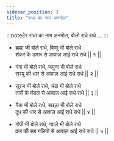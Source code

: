 ```yaml
---
sidebar_position: 3
title: "राधा का नाम अनमोल"
---
```


:::noteटेर
राधा का नाम अनमोल, बोलो राधे राधे …
:::

- ब्रह्मा जी बोले राधे, विष्णु भी बोले राधे <br/>
  शंकर के डमरू से आवाज़ आई राधे राधे || १ ||

- गंगा भी बोले राधे, जमुना भी बोले राधे <br/>
  सरयू की धार से आवाज़ आई राधे राधे || २ ||

- सूरज भी बोले राधे, चंदा भी बोले राधे <br/>
  तारों के मंडल से आवाज़ आई राधे राधे || ३ ||

- गैया भी बोले राधे, बछड़ा भी बोले राधे <br/>
  दूध की धार से आवाज़ आई राधे राधे || ४ ||

- गोपी भी बोले राधे, ग्वाले भी बोले राधे <br/>
  व्रज की सब गलियों से आवाज़ आई राधे राधे || ५ ||
